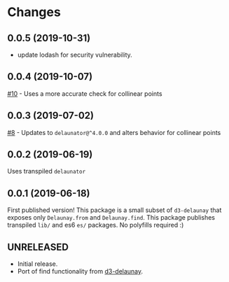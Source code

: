 Changes
=======

## 0.0.5 (2019-10-31)

- update lodash for security vulnerability.

## 0.0.4 (2019-10-07)

[#10](https://github.com/FormidableLabs/delaunay-find/pull/10) - Uses a more accurate check for collinear points

## 0.0.3 (2019-07-02)

[#8](https://github.com/FormidableLabs/delaunay-find/pull/8) - Updates to `delaunator@^4.0.0` and alters behavior for collinear points

## 0.0.2 (2019-06-19)

Uses transpiled `delaunator`

## 0.0.1 (2019-06-18)

First published version! This package is a small subset of `d3-delaunay` that exposes only `Delaunay.from` and `Delaunay.find`. This package publishes transpiled `lib/` and es6 `es/` packages. No polyfills required :)

## UNRELEASED

* Initial release.
* Port of find functionality from [d3-delaunay](https://github.com/d3/d3-delaunay/blob/master/src/delaunay.js).
